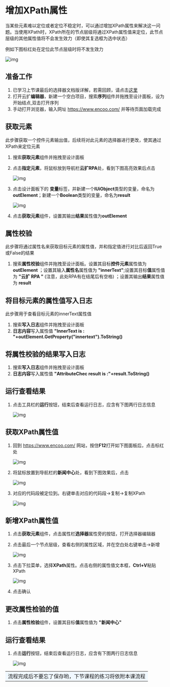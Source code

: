 # 增加XPath属性

当某些元素难以定位或者定位不稳定时，可以通过增加XPath属性来解决这一问题。当使用XPath时，XPath所在的节点层级将通过XPath属性值来定位，此节点层级的其他属性值将不会发生效力（即使其复选框为选中状态）

例如下图标红处在定位此节点层级时将不发生效力

![img](https://docimages.blob.core.chinacloudapi.cn/images/Amanda/Tutorial/Selector/xpath.png)

## 准备工作

1. 已学习上节课最后的选择器文档版详解，若需回顾，请点击[这里](https://academy.bottime.com/zh-cn/wiki/Activities/Appendix/Selector.md)
2. 打开云扩**编辑器**，新建一个空白项目，搜索**序列**组件并拖拽至设计面板，设为开始结点,双击打开序列
3. 手动打开浏览器，输入网址 https://www.encoo.com/ 并等待页面加载完成

## 获取元素

此步骤获取一个控件元素输出值，后续将对此元素的选择器进行更改，使其通过XPath来定位元素

1. 搜索**获取元素**组件并拖拽至设计面板
2. 点击**指定元素**，将鼠标放到导航栏**云扩RPA**处，看到下图高亮效果后点击

    ![img](https://docimages.blob.core.chinacloudapi.cn/images/Amanda/Tutorial/Selector/EncooRPA.png)

3.  点击设计面板下的 **变量**标签，并新建一个**IUiObject**类型的变量，命名为**outElement**；新建一个**Boolean**类型的变量，命名为**result**

    ![img](https://docimages.blob.core.chinacloudapi.cn/images/Amanda/Tutorial/Selector/xpathVar.png)

4. 点击**获取元素**组件，设置其输出**结果**属性值为**outElement** 

## 属性校验

此步骤将通过属性名来获取目标元素的属性值，并和指定值进行对比后返回True或False的结果

1. 搜索**属性校验**组件并拖拽至设计面板。设置其目标**控件元素**属性值为**outElement** ；设置其输入**属性名**属性值为 **"innerText"**;设置其目标**值**属性值为 **"云扩 RPA "**  (注意，此处RPA有在结尾后有空格) ；设置其输出**结果**属性值为 **result**

## 将目标元素的属性值写入日志

此步骤用于查看目标元素的innerText属性值

1. 搜索**写入日志**组件并拖拽至设计面板
2. **日志内容**写入属性值 **"InnerText is : "+outElement.GetProperty("innertext").ToString()** 

## 将属性校验的结果写入日志

1. 搜索**写入日志**组件并拖拽至设计面板
2. **日志内容**写入属性值 **"AttributeChec result is :"+result.ToString()** 

## 运行查看结果

1. 点击工具栏的**运行**按钮，结束后查看运行日志，应含有下图两行日志信息

    ![img](https://docimages.blob.core.chinacloudapi.cn/images/Amanda/Tutorial/Selector/RunningResult.png)

## 获取XPath属性值

1. 回到 https://www.encoo.com/ 网站，按住**F12**打开如下图面板后，点击标红处

    ![img](https://docimages.blob.core.chinacloudapi.cn/images/Amanda/Tutorial/Selector/F12.png)

2.  将鼠标放置到导航栏的**新闻中心**处，看到下图效果后，点击

    ![img](https://docimages.blob.core.chinacloudapi.cn/images/Amanda/Tutorial/Selector/News.png)

3.  对应的代码段被定位到。右键单击对应的代码段->复制->复制XPath

    ![img](https://docimages.blob.core.chinacloudapi.cn/images/Amanda/Tutorial/Selector/copyXPath.png)

## 新增XPath属性值

1. 点击**获取元素**组件，点击属性栏**选择器**属性旁的按钮，打开选择器编辑器
2. 点击最后一个节点层级，查看右侧的属性区域，并在空白处右键单击->新增

    ![img](https://docimages.blob.core.chinacloudapi.cn/images/Amanda/Tutorial/Selector/addXPath.png)

3.  点击下拉菜单，选择**XPath**属性。点击右侧的属性值文本框，**Ctrl+V**粘贴XPath

    ![img](https://docimages.blob.core.chinacloudapi.cn/images/Amanda/Tutorial/Selector/AddedXPath.png)

4.  点击确认

## 更改属性检验的值

1. 点击**属性检验**组件，设置其目标**值**属性值为 **"新闻中心"**

## 运行查看结果

1. 点击**运行**按钮，结束后查看运行日志，应含有下图两行日志信息

    ![img](https://docimages.blob.core.chinacloudapi.cn/images/Amanda/Tutorial/Selector/result2.png)

<table><td bgcolor=	#F0F8FF>流程完成后不要忘了保存哟，下节课程的练习将依附本课流程</td></table>
